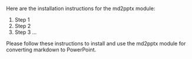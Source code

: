 Here are the installation instructions for the md2pptx module:

1. Step 1
2. Step 2
3. Step 3
...

Please follow these instructions to install and use the md2pptx module for converting markdown to PowerPoint.